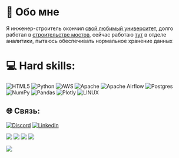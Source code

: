 
# 🚀 Обо мне
Я инженер-строитель окончил
[свой любимый университет](https://www.pgups.ru/struct/transportnoe_stroitelstvo/), долго работал в [строительстве мостов](https://zaovad.ru/), сейчас работаю [тут](https://tis-dialog.ru/) в отделе аналитики, пытаюсь обеспечивать нормальное хранение данных


# 💻 Hard skills:
![HTML5](https://img.shields.io/badge/html5-%23E34F26.svg?style=plastic&logo=html5&logoColor=white) ![Python](https://img.shields.io/badge/python-3670A0?style=plastic&logo=python&logoColor=ffdd54) ![AWS](https://img.shields.io/badge/AWS-%23FF9900.svg?style=plastic&logo=amazon-aws&logoColor=white) ![Apache](https://img.shields.io/badge/apache-%23D42029.svg?style=plastic&logo=apache&logoColor=white) ![Apache Airflow](https://img.shields.io/badge/Apache%20Airflow-017CEE?style=plastic&logo=Apache%20Airflow&logoColor=white) ![Postgres](https://img.shields.io/badge/postgres-%23316192.svg?style=plastic&logo=postgresql&logoColor=white) ![NumPy](https://img.shields.io/badge/numpy-%23013243.svg?style=plastic&logo=numpy&logoColor=white) ![Pandas](https://img.shields.io/badge/pandas-%23150458.svg?style=plastic&logo=pandas&logoColor=white) ![Plotly](https://img.shields.io/badge/Plotly-%233F4F75.svg?style=plastic&logo=plotly&logoColor=white) ![LINUX](https://img.shields.io/badge/Linux-FCC624?style=plastic&logo=linux&logoColor=black)



## 🌐 Связь:
[![Discord](https://img.shields.io/badge/Discord-%237289DA.svg?logo=discord&logoColor=white)](https://discord.gg/grekichan#5870) [![LinkedIn](https://img.shields.io/badge/LinkedIn-%230077B5.svg?logo=linkedin&logoColor=white)](https://www.linkedin.com/in/nikitas-rampo/) 

![](https://github.com/grekudze/grekudze/blob/https/github.com/grekudze/README.md/giphy%20(1).gif)
![](https://github.com/grekudze/grekudze/blob/https/github.com/grekudze/README.md/giphy%20(1).gif)
![](https://github.com/grekudze/grekudze/blob/https/github.com/grekudze/README.md/giphy%20(1).gif)
![](https://github.com/grekudze/grekudze/blob/https/github.com/grekudze/README.md/giphy%20(1).gif)


![ ](https://komarev.com/ghpvc/?username=grekudze&label=Profile%20views&color=0e75b6&style=flat)

